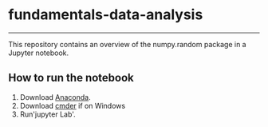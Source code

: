 # fundamentals-data-analysis

***

This repository contains an overview of the numpy.random package in a Jupyter notebook.

## How to run the notebook

1. Download [Anaconda]().
2. Download [cmder]() if on Windows
3. Run'jupyter Lab'.